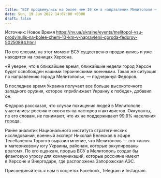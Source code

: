 ```yaml
---
title: "ВСУ продвинулись на более чем 10 км в направлении Мелитополя — мэр города"
date: Sun, 19 Jun 2022 14:07:00 +0300
draft: false
---
```

Источник: Новое Время https://nv.ua/ukraine/events/melitopol-vsu-prodvinulis-na-bolee-chem-10-km-v-napravlenii-goroda-fedorov-50250894.html


По его словам, на этот момент ВСУ существенно продвинулись и уже находятся на границах Херсона.

«Я уверен, что в ближайшее время, ближайшие недели город Херсон будет освобожден нашими героическими военными. Такая же ситуация по направлению города Мелитополь», — подчеркнул Федоров.

 В последнее время Украина получает все больше высокоточного западного оружия, которое «приближает Украину к победе», добавил он.

Федоров рассказал, что случаи похищения людей в Мелитополе участились: россияне охотятся на пасторов и активистов. Оккупанты, по его словам, не понимают, что их не поддерживают 99,9% населения города.

Ранее аналитик Национального института стратегических исследований, военный эксперт Николай Белесков в эфире Телебачення Торонто выразил мнение, что Мелитополь — это «ключ к материковому югу Украины, районам, которые оккупированы врагом». По его оценкам, прорыв ВСУ в Мелитополь создал бы фланговую угрозу для коммуникаций, которые россияне имеют в Херсоне и Энергодаре, где расположена Запорожская АЭС.

Присоединяйтесь к нам в соцсетях Facebook, Telegram и Instagram.
